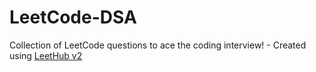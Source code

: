 # LeetCode-DSA
Collection of LeetCode questions to ace the coding interview! - Created using [LeetHub v2](https://github.com/arunbhardwaj/LeetHub-2.0)

